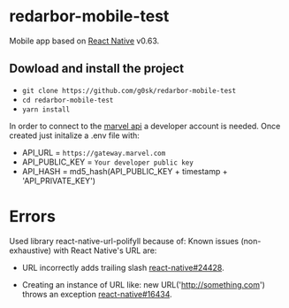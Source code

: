 # redarbor-mobile-test

Mobile app based on [React Native](https://reactnative.dev) v0.63.

## Dowload and install the project

- `git clone https://github.com/g0sk/redarbor-mobile-test`
- `cd redarbor-mobile-test`
- `yarn install`

In order to connect to the [marvel api](https://https://developer.marvel.com/) a developer account is needed. Once created just initalize a .env file with:

- API_URL = `https://gateway.marvel.com`
- API_PUBLIC_KEY = `Your developer public key`
- API_HASH = md5_hash(API_PUBLIC_KEY + timestamp + 'API_PRIVATE_KEY')

# Errors

Used library react-native-url-polifyll because of:
Known issues (non-exhaustive) with React Native's URL are:

- URL incorrectly adds trailing slash [react-native#24428](https://github.com/facebook/react-native/issues/24428).

- Creating an instance of URL like: new URL('http://something.com') throws an exception [react-native#16434](https://github.com/facebook/react-native/issues/16434).
